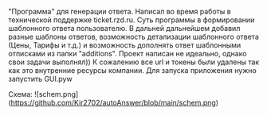 "Программа" для генерации ответа.
Написал во время работы в технической поддержке ticket.rzd.ru. Суть программы в формировании шаблонного ответа пользователю. В дальней дальнейшем добавил разные шаблоны ответов, возможность детализации шаблонного ответа (Цены, Тарифы и т.д.) и возможность дополнять ответ шаблонными отписками из папки "additions".
Проект написан не идеально, однако свои задачи выполнял))
К сожалению все url и токены были удалены так как это внутренние ресурсы компании. Для запуска приложения нужно запустить GUI.pyw

Схема:
![schem.png]
(https://github.com/Kir2702/autoAnswer/blob/main/schem.png)